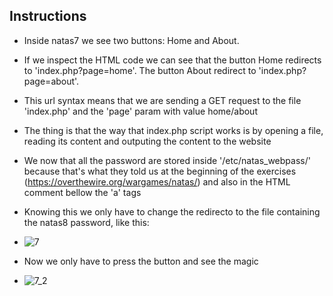 ## Instructions

- Inside natas7 we see two buttons: Home and About. 
- If we inspect the HTML code we can see that the button Home redirects to 'index.php?page=home'. The button About redirect to 'index.php?page=about'.
- This url syntax means that we are sending a GET request to the file 'index.php' and the 'page' param with value home/about
- The thing is that the way that index.php script works is by opening a file, reading its content and outputing the content to the website
- We now that all the password are stored inside '/etc/natas_webpass/' because that's what they told us at the beginning of the exercises (https://overthewire.org/wargames/natas/) and also in the HTML comment bellow the 'a' tags
- Knowing this we only have to change the redirecto to the file containing the natas8 password, like this:
- ![7](https://github.com/user-attachments/assets/2601125f-4408-4258-b6d7-2d850c7272fb)

- Now we only have to press the button and see the magic
- ![7_2](https://github.com/user-attachments/assets/8f62c2ec-e6dd-4340-8c44-d68aa288b332)

